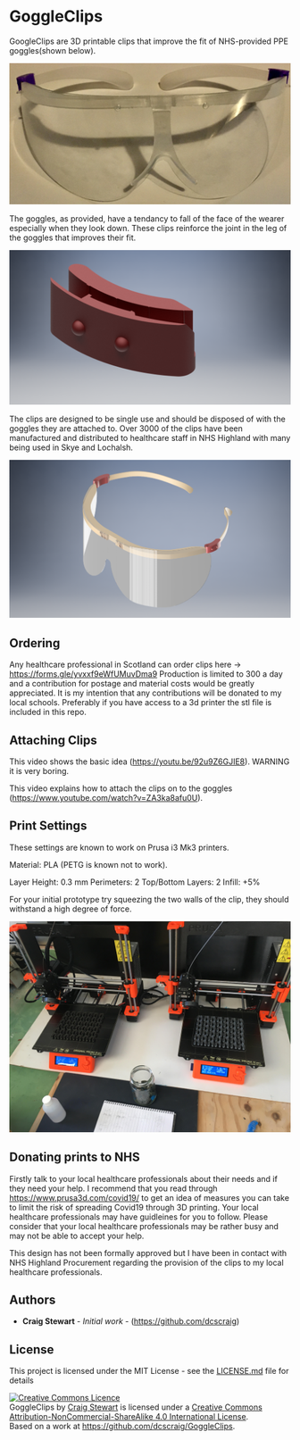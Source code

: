 # GoggleClips

GoogleClips are 3D printable clips that improve the fit of NHS-provided PPE goggles(shown below). 


![Image of Goggles](https://github.com/dcscraig/GoggleClips/blob/master/goggles.jpg)


The goggles, as provided, have a tendancy to fall of the face of the wearer especially when they look down. These clips reinforce the joint in the leg of the goggles that improves their fit. 

![Image of single clip upside down](https://github.com/dcscraig/GoggleClips/blob/master/single.png)

The clips are designed to be single use and should be disposed of with the goggles they are attached to. Over 3000 of the clips have been manufactured and distributed to healthcare staff in NHS Highland with many being used in Skye and Lochalsh. 


![Image of clips attached to goggles](https://github.com/dcscraig/GoggleClips/blob/master/final_assembly.png)

## Ordering

Any healthcare professional in Scotland can order clips here -> https://forms.gle/yvxxf9eWfUMuvDma9 Production is limited to 300 a day and a contribution for postage and material costs would be greatly appreciated. It is my intention that any contributions will be donated to my local schools. Preferably if you have access to a 3d printer the stl file is included in this repo. 

## Attaching Clips

This video shows the basic idea (https://youtu.be/92u9Z6GJIE8). WARNING it is very boring.

This video explains how to attach the clips on to the goggles (https://www.youtube.com/watch?v=ZA3ka8afu0U).

## Print Settings

These settings are known to work on Prusa i3 Mk3 printers.

Material: PLA (PETG is known not to work).

Layer Height: 0.3 mm
Perimeters: 2
Top/Bottom Layers: 2
Infill: +5%

For your initial prototype try squeezing the two walls of the clip, they should withstand a high degree of force.


![Image of clips being printed on two 3d printers](https://github.com/dcscraig/GoggleClips/blob/master/printing.jpg)



## Donating prints to NHS

Firstly talk to your local healthcare professionals about their needs and if they need your help. I recommend that you read through https://www.prusa3d.com/covid19/ to get an idea of measures you can take to limit the risk of spreading Covid19 through 3D printing. Your local healthcare professionals may have guidleines for you to follow. Please consider that your local healthcare professionals may be rather busy and may not be able to accept your help. 

This design has not been formally approved but I have been in contact with NHS Highland Procurement regarding the provision of the clips to my local healthcare professionals.

## Authors

* **Craig Stewart** - *Initial work* - (https://github.com/dcscraig)

## License

This project is licensed under the MIT License - see the [LICENSE.md](LICENSE.md) file for details

<a rel="license" href="http://creativecommons.org/licenses/by-nc-sa/4.0/"><img alt="Creative Commons Licence" style="border-width:0" src="https://i.creativecommons.org/l/by-nc-sa/4.0/88x31.png" /></a><br /><span xmlns:dct="http://purl.org/dc/terms/" property="dct:title">GoggleClips</span> by <a xmlns:cc="http://creativecommons.org/ns#" href="https://github.com/dcscraig/GoggleClips" property="cc:attributionName" rel="cc:attributionURL">Craig Stewart</a> is licensed under a <a rel="license" href="http://creativecommons.org/licenses/by-nc-sa/4.0/">Creative Commons Attribution-NonCommercial-ShareAlike 4.0 International License</a>.<br />Based on a work at <a xmlns:dct="http://purl.org/dc/terms/" href="https://github.com/dcscraig/GoggleClips" rel="dct:source">https://github.com/dcscraig/GoggleClips</a>.
